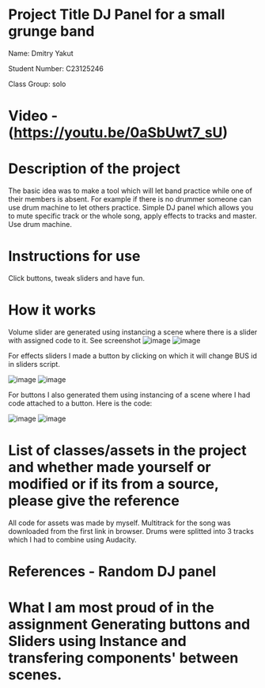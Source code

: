 # Project Title DJ Panel for a small grunge band

Name: Dmitry Yakut

Student Number: C23125246

Class Group: solo

# Video - (https://youtu.be/0aSbUwt7_sU)

# Description of the project
The basic idea was to make a tool which will let band practice while one of their members is absent. For example if there is no drummer someone can use drum machine to let others practice.
Simple DJ panel which allows you to mute specific track or the whole song, apply effects to tracks and master. Use drum machine.

# Instructions for use

Click buttons, tweak sliders and have fun.

# How it works

Volume slider are generated using instancing a scene where there is a slider with assigned code to it. See screenshot
![image](https://github.com/yakutdmitry/GP-2023/assets/159444433/50b4e072-402d-4bf9-9f60-03abacdd409e) ![image](https://github.com/yakutdmitry/GP-2023/assets/159444433/9548a261-50cb-4077-b9be-0e1ad5746a84)


For effects sliders I made a button by clicking on which it will change BUS id in sliders script.

![image](https://github.com/yakutdmitry/GP-2023/assets/159444433/bbc5d34f-8f2c-4f77-8cb6-83bc1d3355a1) ![image](https://github.com/yakutdmitry/GP-2023/assets/159444433/0b1f9a22-ec82-461d-a348-982820c35492)

For buttons I also generated them using instancing of a scene where I had code attached to a button. Here is the code:

![image](https://github.com/yakutdmitry/GP-2023/assets/159444433/09368db1-4b8e-4f5a-b254-4dde925fabd5)  ![image](https://github.com/yakutdmitry/GP-2023/assets/159444433/b1a7782f-b56e-4c73-b72c-647c3bcdb8da)



# List of classes/assets in the project and whether made yourself or modified or if its from a source, please give the reference

All code for assets was made by myself. Multitrack for the song was downloaded from the first link in browser. Drums were splitted into 3 tracks which I had to combine using Audacity. 


# References - Random DJ panel

# What I am most proud of in the assignment Generating buttons and Sliders using Instance and transfering components' between scenes.

